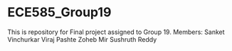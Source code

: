 # ECE585_Group19
This is repository for Final project assigned to Group 19.
Members:
Sanket Vinchurkar
Viraj Pashte
Zoheb Mir
Sushruth Reddy

